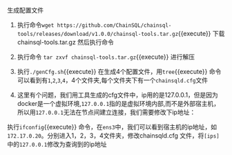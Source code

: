 生成配置文件

1. 执行命令`wget https://github.com/ChainSQL/chainsql-tools/releases/download/v1.0.0/chainsql-tools.tar.gz`{{execute}} 下载 chainsql-tools.tar.gz 然后执行命令

2. 执行命令 `tar zxvf chainsql-tools.tar.gz`{{execute}} 进行解压

3. 执行`./genCfg.sh`{{execute}} 在生成4个配置文件，用`tree`{{execute}} 命令可以看到有`1`,`2`,`3`,`4`，4个文件夹,每个文件夹下有一个`chainsqld.cfg`文件

4. 这里有个问题，我们用工具生成的cfg文件中，ip用的是127.0.0.1，但是因为docker是一个虚拟环境,`127.0.0.1`指的是虚拟环境内部,而不是外部宿主机，所以用`127.0.0.1`无法在节点间建立连接，我们需要修改下ip地址：

执行`ifconfig`{{execute}} 命令，在`ens3`中，我们可以看到宿主机的ip地址，如`172.17.0.20`。分别进入1，2，3，4文件夹，修改chainsqld.cfg 文件，将`[ips]`中的`127.0.0.1`修改为查询到的ip地址